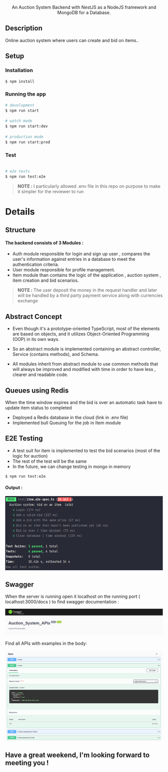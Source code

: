 
<p align="center"> <a >An Auction System </a> Backend with <a >NestJS</a> as a NodeJS framework   and <a>MongoDB</a> for a Database.</p>
    <p align="center">

</p>

## Description

Online auction system where users can create and bid on items..

## Setup
### Installation

```bash
$ npm install
```

### Running the app

```bash
# development
$ npm run start

# watch mode
$ npm run start:dev

# production mode
$ npm run start:prod
```

### Test

```bash

# e2e tests
$ npm run test:e2e

```
> **NOTE :**  I particularly allowed .env file in this repo on purpose to make it simpler for the reviewer to run


# Details
## Structure
#### The backend consists of 3 Modules :

- Auth module responsible for login and sign up user , compares the user's information against entries in a database to meet the authentication criteria.
- User module responsible for profile management.
- Item module than contains the logic of the application , auction system , item creation and bid scenarios.
> **NOTE :**  The user deposit the money in the request handler and later will be handled by a third party payment service along with currencies exchange

## Abstract Concept

- Even though it's a prototype-oriented  TypeScript, most of the elements are based on objects, and it utilizes Object-Oriented Programming (OOP) in its own ways.

- So an abstract module is implemented containing an abstract controller, Service (contains methods), and Schema.

- All modules inherit from abstract module to use common methods that will always be improved and modified with time in  order to have less  , clearer and readable code.

## Queues using Redis 

When the time window expires and the bid is over an automatic task have to update item status to completed
- Deployed a Redis database in the cloud (link in .env file)
- Implemented bull Queuing for the job in Item module

## E2E Testing

- A test suit for item is implemented to test the bid scenarios (most of the logic for auction)
- The rest of the test will be the same 
- In the future, we can change testing in mongo in memory
```bash
$ npm run test:e2e
```
####  Output :

<p align="center">
  <a href="http://nestjs.com/" target="blank"><img src="./test_output.png" /></a>
</p>

## Swagger
When the server is running open it localhost on the running port ( localhost:3000/docs ) to find swagger documentation :

<p align="center">
  <a href="http://nestjs.com/" target="blank"><img src="./swagger1.png" /></a>
</p>
Find all APIs with examples in the body:
<p align="center">
  <a href="http://nestjs.com/" target="blank"><img src="./swagger2.png" /></a>
</p>

## Have a great weekend, I'm looking forward to meeting you !
